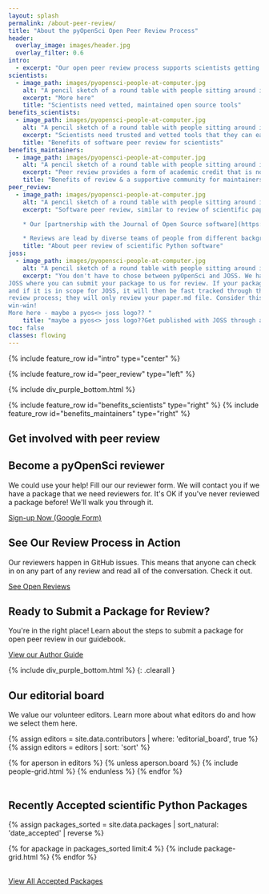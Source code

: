 ```yaml
---
layout: splash
permalink: /about-peer-review/
title: "About the pyOpenSci Open Peer Review Process"
header:
  overlay_image: images/header.jpg
  overlay_filter: 0.6
intro:
  - excerpt: "Our open peer review process supports scientists getting credit and support for the work invested in developing scientific Python tools. It also supports scientists finding vetted and maintainer software to drive their open science workflows."
scientists:
  - image_path: images/pyopensci-people-at-computer.jpg
    alt: "A pencil sketch of a round table with people sitting around it from different backgrounds working on laptops and also writing together."
    excerpt: "More here"
    title: "Scientists need vetted, maintained open source tools"
benefits_scientists:
  - image_path: images/pyopensci-people-at-computer.jpg
    alt: "A pencil sketch of a round table with people sitting around it from different backgrounds working on laptops and also writing together."
    excerpt: "Scientists need trusted and vetted tools that they can easily use to support their open science workflows. Over time and through our [partnerships with domain specific communities](partners.html) our catalog of tools that scientists can trust will grow. "
    title: "Benefits of software peer review for scientists"
benefits_maintainers:
  - image_path: images/pyopensci-people-at-computer.jpg
    alt: "A pencil sketch of a round table with people sitting around it from different backgrounds working on laptops and also writing together."
    excerpt: "Peer review provides a form of academic credit that is nor currently available to scientists developing software. Further, navigating the Python packaging ecosystem can be challenging, even for seasoned Pythonistas. Our diverse community supports scientific package maintainers in their efforts to develop and build robust software."
    title: "Benefits of review & a supportive community for maintainers"
peer_review:
  - image_path: images/pyopensci-people-at-computer.jpg
    alt: "A pencil sketch of a round table with people sitting around it from different backgrounds working on laptops and also writing together."
    excerpt: "Software peer review, similar to review of scientific papers is a process where scientists vet software code, documentation and infrastructure. pyOpenSci leads an [open peer review process](https://www.pyopensci.org/software-peer-review/our-process/how-review-works.html) run by a community of dedicated volunteers. Reviews are supportive and fully transparent with the shared goal of improving the quality, usability and maintainability of the software that is driving open science.

    * Our [partnership with the Journal of Open Source software](https://www.pyopensci.org/software-peer-review/partners/joss.html) further allows scientists to get academic credit for their work through a cross-ref enabled DOI.

    * Reviews are lead by diverse teams of people from different backgrounds to enhance the their quality."
    title: "About peer review of scientific Python software"
joss:
  - image_path: images/pyopensci-people-at-computer.jpg
    alt: "A pencil sketch of a round table with people sitting around it from different backgrounds working on laptops and also writing together."
    excerpt: "You don't have to chose between pyOpenSci and JOSS. We have a collaboration with
JOSS where you can submit your package to us for review. If your package is accepted
and if it is in scope for JOSS, it will then be fast tracked through their
review process; they will only review your paper.md file. Consider this a
win-win!
More here - maybe a pyos<> joss logo?? "
    title: "maybe a pyos<> joss logo??Get published with JOSS through a pyOpenSci review"
toc: false
classes: flowing
---
```


{% include feature_row id="intro" type="center" %}


<div class="pyos-section purple">
<div class="content" markdown="1">

{% include feature_row id="peer_review" type="left" %}


</div>
</div>

{% include div_purple_bottom.html  %}


<div class="pyos-section" markdown="1">
<div class="content" markdown="1">

{% include feature_row id="benefits_scientists" type="right" %}
{% include feature_row id="benefits_maintainers" type="right" %}


</div>
</div>

<!-- {% include div_purple_top.html  %} -->

<div class="pyos-section purple">
<div class="content" markdown="1">


<!--TODO: Make this section a template -->

<div class="content">
<h2>Get involved with peer review</h2>
<div class="feature__wrapper">
  <div class="feature__item">
    <div class="archive__item cards">
      <div class="archive__item-body">
          <h2 class="archive__item-title">Become a pyOpenSci reviewer</h2>
          <div class="archive__item-excerpt">
            <p>We could use your help! Fill our our reviewer form. We will
            contact you if we have a package that we need reviewers for.
            It's OK if you've never reviewed a package before! We'll walk you
            through it. </p>
          </div>
          <p><a href="https://forms.gle/GHfxvmS47nQFDcBM6" class="btn btn--inverse"><i class="fas fa-angle-right"></i>
            Sign-up Now (Google Form) </a></p>
      </div>
    </div>
  </div>

  <div class="feature__item">
    <div class="archive__item cards">
      <div class="archive__item-body">
          <h2 class="archive__item-title">See Our Review Process in Action</h2>
          <div class="archive__item-excerpt">
            <p>Our reviewers happen in GitHub issues. This means that anyone can
            check in on any part of any review and read all of the conversation.
            Check it out.</p>
          </div>
          <p><a href="https://github.com/pyOpenSci/software-review/issues" class="btn btn--inverse"><i class="fas fa-angle-right"></i> See Open Reviews </a></p>
      </div>
    </div>
  </div>

  <div class="feature__item ">
    <div class="archive__item cards">
      <div class="archive__item-body">
          <h2 class="archive__item-title">Ready to Submit a Package for Review?</h2>
          <div class="archive__item-excerpt">
            <p>You're in the right place! Learn about the steps to submit a package
            for open peer review in our guidebook. </p>
          </div>
          <p><a href="https://www.pyopensci.org/software-peer-review/how-to/author-guide.html" class="btn btn--inverse"><i class="fas fa-angle-right"></i> View our Author Guide </a></p>
      </div>
    </div>
  </div>
</div>
</div>
<!-- END template TODO -->

<!-- {% include feature_row id="joss" type="right" %} -->


</div>
</div>

{% include div_purple_bottom.html  %}
{: .clearall }

<div class="content" markdown="1">

## Our editorial board

We value our volunteer editors. Learn more about what editors do and how we
select them here.

{% assign editors = site.data.contributors | where: 'editorial_board', true  %}
{% assign editors = editors | sort: 'sort'  %}

<div class="grid clean">
{% for aperson in editors %}
{% unless aperson.board %}
    {% include people-grid.html  %}
 {% endunless %}
{% endfor %}
</div>

<br clear="both">
</div>
<div class="wide__p_text" markdown="1">





<!-- ### Who can submit a package?

pyOpenSci packages are community developed, submitted and reviewed. Anyone is
welcome to submit a package to pyOpenSci to be reviewed. Once the package is reviewed,
and accepted, pyOpenSci will promote it as a peer-reviewed tool for science! -->

</div>


<div class="content">
<div class="feature__wrapper">
<h2> Recently Accepted scientific Python Packages</h2>

{% assign packages_sorted = site.data.packages | sort_natural: 'date_accepted' | reverse %}

<div class="grid">
  {% for apackage in packages_sorted limit:4 %}
    {% include package-grid.html %}
  {% endfor %}
</div>

<br clear="both">

<a href="/python-packages/" class="btn btn--info">View All Accepted Packages <i class="fa fa-4 fa-arrow-circle-right" aria-hidden="true"></i></a>

</div>

</div>








<!--
<div class="notice" markdown="1">
## What's the difference between pyOpenSci and JOSS?

> You don't have to chose between pyOpenSci and JOSS; You can submit your package to both.

pyOpenSci and [the Journal of Open Source Software (JOSS)](https://joss.theoj.org/)
are complementary, partner organizations; and you don't have to chose one or the
other! After a package to pyOpenSci has been reviewed and accepted by pyOpenSci
you can chose to also register it with JOSS. JOSS has [more limited scope](https://joss.readthedocs.io/en/latest/review_criteria.html)  of the
for packages that it will review. For instance while pyOpenSci will review and
accept API wrappers, JOSS won't.

If your package is accepted by pyOpenSci and in scope for JOSS, JOSS will fast
track your package through their process given it was already reviewed by us.
Once accepted by JOSS, you now have both a pyOpenSci acceptance and one by JOSS.
Joss will then give you a cross-ref supported DOI for citation.

### Why Two Review Processes JOSS and pyOpenSci?

the pyOpenSci review process is different from that of JOSS in a few ways:
* pyOpenSci is specific to the Python community and thus will enforce community specific python specific standards.
* pyOpenSci places heavy emphasis on documentation and usability in our reviews and associated standardization of both.
* pyOpenSci builds community around and visibility for it's tools.
* pyOpenSci supports long term tool maintenance.


JOSS reviews are [more limited in scope](https://joss.readthedocs.io/en/latest/review_criteria.html) compared to pyOpenSci and the
[submission criteria](https://joss.readthedocs.io/en/latest/review_criteria.html)
are, in places, less stringent than those of pyOpenSci.
</div>

-->


<!--
## Benefits of peer review of scientific Python software?

Peer review of Python scientific software addresses several challenges in the open science and
open source communities:

* Peer review gives scientists credit for the important work they are doing to support open science
* Peer review improves the quality and usability of scientific Python packages making them easier for scientists to use and maintain
* Peer review makes it easier for scientists to find trusted tools to support their workflows
4. ** Long Term Maintenance in support of open science:** Scientists need to trust the tools that they are using in their open science workflow development. So what happens when a popular scientific tool's maintainer needs to step down from their critical open source work?

Once a package is reviewed by pyOpenSci we will keep in touch with the maintainer to ensure continued maintenance of the tool. If a maintainer needs to step down, we will try to find someone new to take over, or sunset the tool as needed.
5. **Community:** At the core of peer review is community around the tools that scientists need to process their data. -->

